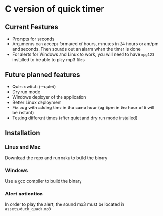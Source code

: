 # C version of quick timer

## Current Features
- Prompts for seconds
- Arguments can accept formated of hours, minutes in 24 hours or am/pm
  and seconds. Then sounds out an alarm when the timer is done
- For alerts for Windows and Linux to work, you will need to have `mpg123`
  installed to be able to play mp3 files

## Future planned features
- Quiet switch (--quiet)
- Dry run mode
- Windows deployer of the application
- Better Linux deployment
- Fix bug with adding time in the same hour (eg 5pm in the hour of 5 will be instant)
- Testing different times (after quiet and dry run mode installed)

## Installation
### Linux and Mac
Download the repo and run `make` to build the binary

### Windows
Use a gcc compiler to build the binary

### Alert notication
In order to play the alert, the sound mp3 must be located in
`assets/duck_quack.mp3`

